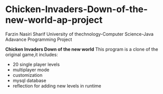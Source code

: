 # Chicken-Invaders-Down-of-the-new-world-ap-project
Farzin Nasiri
Sharif University of thechnology-Computer Science-Java Adavance Programming Project

**Chicken Invaders Down of the new world**
This program is a clone of the original game,it includes: 
- 20 single player levels
- multiplayer mode
- customization 
- mysql database
- reflection for adding new levels in runtime


